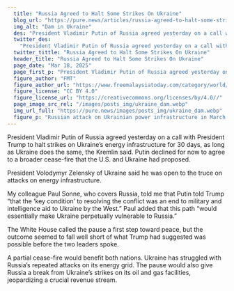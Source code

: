 ```yaml
---
  title: "Russia Agreed to Halt Some Strikes On Ukraine"
  blog_url: "https://pure.news/articles/russia-agreed-to-halt-some-strikes-on-ukraine"
  img_alt: "Dam in Ukraine"
  des: "President Vladimir Putin of Russia agreed yesterday on a call with President Trump to halt strikes on Ukraine’s energy infrastructure for 30 days, as long as Ukraine does the same, the Kremlin said. Putin declined for now to agree to a broader cease-fire that the U.S. and Ukraine had proposed."
  twitter_des:
    "President Vladimir Putin of Russia agreed yesterday on a call with President Trump to halt strikes on Ukraine’s energy infrastructure for 30 days."
  twitter_tittle: "Russia Agreed to Halt Some Strikes On Ukraine"
  header_title: "Russia Agreed to Halt Some Strikes On Ukraine"
  page_date: "Mar 18, 2025"
  page_first_p: "President Vladimir Putin of Russia agreed yesterday on a call with President Trump to halt strikes on Ukraine’s energy infrastructure for 30 days."
  figure_author: "FMT"
  figure_author_url: "https://www.freemalaysiatoday.com/category/world/2024/06/01/ukraines-energy-infrastructure-damaged-in-5-regions-after-attack/"
  figure_license: "CC BY 4.0"
  figure_license_url: "https://creativecommons.org/licenses/by/4.0//"
  page_image_src_rel: "/images/posts_img/ukraine_dam.webp"
  img_url_full: "https://pure.news/images/posts_img/ukraine_dam.webp"
  figure_p: "Russian attack on Ukrainian power infrastructure in March."
---
```


President Vladimir Putin of Russia agreed yesterday on a call with President Trump to halt strikes on Ukraine’s energy infrastructure for 30 days, as long as Ukraine does the same, the Kremlin said. Putin declined for now to agree to a broader cease-fire that the U.S. and Ukraine had proposed.

President Volodymyr Zelensky of Ukraine said he was open to the truce on attacks on energy infrastructure.

My colleague Paul Sonne, who covers Russia, told me that Putin told Trump “that the ‘key condition’ to resolving the conflict was an end to military and intelligence aid to Ukraine by the West.” Paul added that this path “would essentially make Ukraine perpetually vulnerable to Russia.”

The White House called the pause a first step toward peace, but the outcome seemed to fall well short of what Trump had suggested was possible before the two leaders spoke.

A partial cease-fire would benefit both nations. Ukraine has struggled with Russia’s repeated attacks on its energy grid. The pause would also give Russia a break from Ukraine’s strikes on its oil and gas facilities, jeopardizing a crucial revenue stream.
